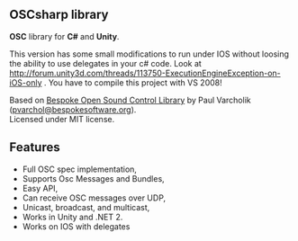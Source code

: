 ## OSCsharp library

**OSC** library for **C#** and **Unity**.

This version has some small modifications to run under IOS without loosing the ability to use delegates in your c# code. 
Look at http://forum.unity3d.com/threads/113750-ExecutionEngineException-on-iOS-only  .
You have to compile this project with VS 2008!

Based on [Bespoke Open Sound Control Library](http://www.bespokesoftware.org/wordpress/?page_id=69) by Paul Varcholik (pvarchol@bespokesoftware.org).  
Licensed under MIT license.

## Features
- Full OSC spec implementation,
- Supports Osc Messages and Bundles,
- Easy API,
- Can receive OSC messages over UDP,
- Unicast, broadcast, and multicast,
- Works in Unity and .NET 2.
- Works on IOS with delegates